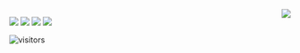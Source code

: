 
<a href="#">
<img align="right" src="https://github-readme-stats.vercel.app/api?username=yangguangwuwu&show_icons=true&hide_border=true&icon_color=586069&title_color=a0a9af">
</a>


![](https://img.shields.io/badge/-Golang-2496ED?style=flat-square&logo=Go&logoColor=fff)
![](https://img.shields.io/badge/-Docker-2496ED?style=flat-square&logo=Docker&logoColor=fff)
![](https://img.shields.io/badge/-Linux-000000?style=flat-square&logo=Linux&logoColor=fff)
![](https://img.shields.io/badge/-Windows-0078D6?style=flat-square&logo=Windows)

![visitors](https://jwenjian-visitor-badge-5.glitch.me/badge?page_id=yangguangwuwu.yangguangwuwu.readme)
